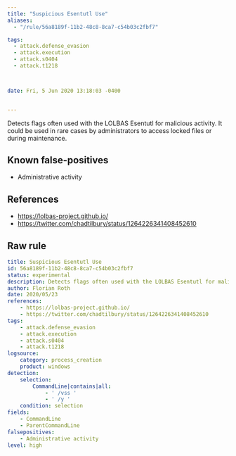 ```yaml
---
title: "Suspicious Esentutl Use"
aliases:
  - "/rule/56a8189f-11b2-48c8-8ca7-c54b03c2fbf7"

tags:
  - attack.defense_evasion
  - attack.execution
  - attack.s0404
  - attack.t1218



date: Fri, 5 Jun 2020 13:18:03 -0400


---
```


Detects flags often used with the LOLBAS Esentutl for malicious activity. It could be used in rare cases by administrators to access locked files or during maintenance.

<!--more-->


## Known false-positives

* Administrative activity



## References

* https://lolbas-project.github.io/
* https://twitter.com/chadtilbury/status/1264226341408452610


## Raw rule
```yaml
title: Suspicious Esentutl Use
id: 56a8189f-11b2-48c8-8ca7-c54b03c2fbf7
status: experimental
description: Detects flags often used with the LOLBAS Esentutl for malicious activity. It could be used in rare cases by administrators to access locked files or during maintenance. 
author: Florian Roth
date: 2020/05/23
references:
    - https://lolbas-project.github.io/
    - https://twitter.com/chadtilbury/status/1264226341408452610
tags:
    - attack.defense_evasion
    - attack.execution
    - attack.s0404
    - attack.t1218
logsource:
    category: process_creation
    product: windows
detection:
    selection:
        CommandLine|contains|all:
            - ' /vss '
            - ' /y '
    condition: selection
fields:
    - CommandLine
    - ParentCommandLine
falsepositives:
    - Administrative activity
level: high

```
